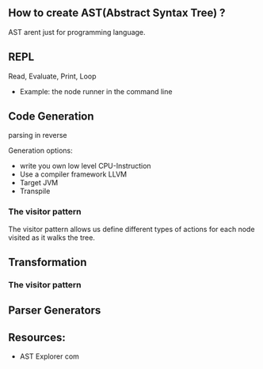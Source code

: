 ## How to create AST(Abstract Syntax Tree) ?
AST arent just for programming language.

## REPL
Read, Evaluate, Print, Loop
 - Example: the node runner in the command line

## Code Generation
parsing in reverse

Generation options:
- write you own low level CPU-Instruction
- Use a compiler framework LLVM
- Target JVM
- Transpile


### The visitor pattern
The visitor pattern allows us define different types of actions for each node visited as it walks the tree.


## Transformation
### The visitor pattern


## Parser Generators



## Resources:
- AST Explorer com 
